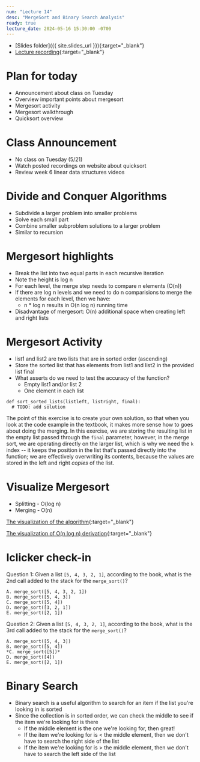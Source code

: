 ```yaml
---
num: "Lecture 14"
desc: "MergeSort and Binary Search Analysis"
ready: true
lecture_date: 2024-05-16 15:30:00 -0700
---
```


* [Slides folder]({{ site.slides_url }}){:target="_blank"}
* [Lecture recording](https://www.loom.com/share/42a487a77e02493a9671ee372cc91acd?sid=2c5b0abd-bddd-4258-8bc0-6d11c79a925f){:target="_blank"}

# Plan for today
- Announcement about class on Tuesday
- Overview important points about mergesort
- Mergesort activity
- Mergesort walkthrough
- Quicksort overview

# Class Announcement
- No class on Tuesday (5/21)
- Watch posted recordings on website about quicksort
- Review week 6 linear data structures videos

# Divide and Conquer Algorithms
- Subdivide a larger problem into smaller problems
- Solve each small part
- Combine smaller subproblem solutions to a larger problem
- Similar to recursion

# Mergesort highlights 
- Break the list into two equal parts in each recursive iteration
- Note the height is log n
- For each level, the merge step needs to compare n elements (O(n))
- If there are log n levels and we need to do n comparisions to merge the elements for each level, then we have:
  - n * log n results in O(n log n) running time
- Disadvantage of mergesort: O(n) additional space when creating left and right lists

# Mergesort Activity
- list1 and list2 are two lists that are in sorted order (ascending)
- Store the sorted list that has elements from list1 and list2 in the provided list final
- What asserts do we need to test the accuracy of the function?
  - Empty list1 and/or list 2
  - One element in each list

```
def sort_sorted_lists(listleft, listright, final):
  # TODO: add solution
```

The point of this exercise is to create your own solution, so that when you look at the code example in the textbook, it makes more sense how to goes about doing the merging. 
In this exercise, we are storing the resulting list in the empty list passed through the `final` parameter, however, in the merge sort, we are operating directly on the larger list, 
which is why we need the `k` index -- it keeps the position in the list that's passed directly into the function; we are effectively overwriting its contents, because the values are stored in the 
left and right _copies_ of the list.

# Visualize Mergesort 
- Splitting - O(log n)
- Merging - O(n)

[The visualization of the algorithm](lectures/lect14-merge-sort-viz-alg.jpg){:target="_blank"}

[The visualization of O(n log n) derivation](lectures/lect14-merge-sort-big-o.jpg){:target="_blank"}

# Iclicker check-in

Question 1: Given a list `[5, 4, 3, 2, 1]`, according to the book, what is the 2nd call added to the stack for the `merge_sort()`?

```
A. merge_sort([5, 4, 3, 2, 1])
B. merge_sort([5, 4, 3])
C. merge_sort([5, 4])
D. merge_sort([3, 2, 1])
E. merge_sort([2, 1])
```

Question 2: Given a list `[5, 4, 3, 2, 1]`, according to the book, what is the 3rd call added to the stack for the `merge_sort()`?

```
A. merge_sort([5, 4, 3])
B. merge_sort([5, 4])
*C. merge_sort([5])*
D. merge_sort([4])
E. merge_sort([2, 1])
```

# Binary Search
- Binary search is a useful algorithm to search for an item if the list you're looking in is sorted
- Since the collection is in sorted order, we can check the middle to see if the item we're looking for is there
  - If the middle element is the one we're looking for, then great!
  - If the item we're looking for is < the middle element, then we don't have to search the right side of the list
  - If the item we're looking for is > the middle element, then we don't have to search the left side of the list


